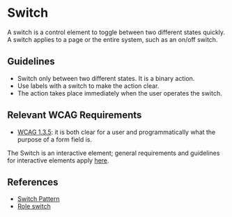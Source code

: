 # Switch

A switch is a control element to toggle between two different states quickly.
A switch applies to a page or the entire system, such as an on/off switch.

## Guidelines

- Switch only between two different states.
  It is a binary action.
- Use labels with a switch to make the action clear.
- The action takes place immediately when the user operates the switch.

## Relevant WCAG Requirements

- [WCAG 1.3.5](https://www.w3.org/WAI/WCAG21/Understanding/identify-input-purpose.html): it is both clear for a user and programmatically what the purpose of a form field is.

The Switch is an interactive element; general requirements and guidelines for interactive elements apply [here](https://amsterdam.github.io/design-system/?path=/docs/docs-designrichtlijnen-interactieve-elementen--docs).

## References

- [Switch Pattern](https://www.w3.org/WAI/ARIA/apg/patterns/switch/)
- [Role switch](https://developer.mozilla.org/en-US/docs/Web/Accessibility/ARIA/Roles/switch_role)
